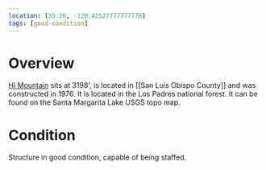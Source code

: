 ```yaml
---
location: [35.26, -120.42527777777778]
tags: [good-condition]
---
```


# Overview

[Hi Mountain](http://www.peakbagging.com/CALookoutPhotos/HiMtn.html) sits at 3198', is located in [[San Luis Obispo County]] and was constructed in 1976. It is located in the Los Padres national forest. It can be found on the Santa Margarita Lake USGS topo map.

# Condition

Structure in good condition, capable of being staffed.